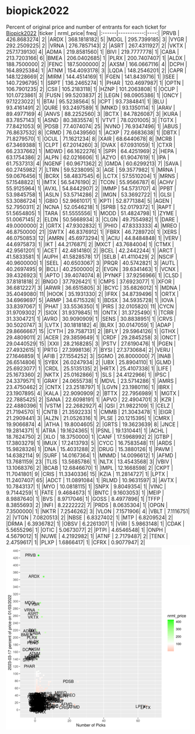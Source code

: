 # biopick2022
Percent of original price and number of entrants for each ticket for [Biopick2022](https://twitter.com/hashtag/Biopick2022)
|ticker |  nrml_price| freq|
|:------|-----------:|----:|
|PRVB   | 426.8683274|    2|
|ARDX   | 368.1818182|    5|
|MDGL   | 295.7399185|    3|
|VYGR   | 292.2509225|    2|
|VRNA   | 276.7857143|    2|
|ASRT   | 267.4311927|    2|
|VKTX   | 257.1739130|    4|
|ADMA   | 219.8581560|    1|
|BIVI   | 219.7777778|    1|
|CABA   | 213.7203166|    6|
|BMEA   | 206.0402685|    1|
|PLRX   | 200.7407407|    1|
|ALDX   | 188.7500000|    2|
|FENC   | 187.5000000|    2|
|AXSM   | 166.0667116|    4|
|DCPH   | 164.8925384|    1|
|ATNM   | 154.4093178|    3|
|LQDA   | 148.2546201|    2|
|CAPR   | 148.1228669|    2|
|MIRM   | 144.4514169|    1|
|FGEN   | 141.8439716|    1|
|ISEE   | 140.7296795|    1|
|SRPT   | 136.2465274|    1|
|PHAR   | 120.4697987|    1|
|OPTN   | 106.7901235|    2|
|CSII   | 105.2183118|    1|
|HZNP   | 101.2063808|    1|
|OCUP   | 101.0723861|    3|
|FUSN   |  99.5203837|    2|
|LEGN   |  98.0905386|    1|
|ONCY   |  97.1223022|    1|
|BTAI   |  95.5238564|    5|
|ICPT   |  93.7384841|    1|
|BLU    |  93.4161491|    2|
|QURE   |  93.2497589|    1|
|MNKD   |  93.1350114|    1|
|ARAV   |  89.4977169|    4|
|ANVS   |  88.2252560|    3|
|BCTX   |  84.7826087|    3|
|KURA   |  83.7857143|    1|
|ASND   |  80.3835574|    1|
|VTVT   |  78.0201005|    3|
|TGTX   |  77.8421053|    9|
|PDSB   |  77.4074074|   25|
|NVNO   |  76.9347496|    1|
|ABUS   |  76.8637532|    8|
|CRMD   |  76.0439560|    1|
|ACXP   |  72.6683638|    1|
|DBTX   |  71.8279570|    1|
|OCUL   |  71.1621234|    8|
|XAIR   |  68.6440678|    8|
|MCRB   |  67.3469388|    1|
|CLPT   |  67.2014260|    3|
|DVAX   |  67.0931059|    1|
|CTXR   |  66.2337662|    1|
|MDWD   |  66.1622276|    1|
|SPPI   |  64.4251969|    2|
|HEPA   |  63.1754386|    2|
|ALPN   |  62.0216606|    1|
|AZYO   |  61.9047619|    1|
|IPA    |  61.7537313|    4|
|NGENF  |  60.9671362|    2|
|GMDA   |  60.6299213|    7|
|SAVA   |  60.2745982|    7|
|LTRN   |  59.5238095|    3|
|AGE    |  59.3577982|    1|
|MRNA   |  59.0676456|    1|
|BCRX   |  58.4837545|    6|
|LCTX   |  57.5510204|    1|
|MRNS   |  57.1548822|    1|
|IMTX   |  56.5476190|    2|
|TCON   |  55.9566787|    6|
|ACHV   |  55.9125964|    1|
|AVXL   |  54.8442907|    2|
|IMMP   |  54.5731707|    4|
|PPBT   |  53.9845758|    1|
|ASLN   |  53.5714286|    2|
|IMGN   |  53.3692722|    1|
|GLSI   |  53.3086724|    1|
|GBIO   |  52.9661017|    1|
|KPTI   |  52.8771384|    5|
|AGEN   |  52.7950311|    2|
|NCNA   |  52.0546218|    1|
|SPRB   |  52.0179372|    1|
|RAPT   |  51.5654805|    1|
|TARA   |  51.5555556|    1|
|MODD   |  51.4824798|    1|
|ZYME   |  51.0067145|    2|
|ELDN   |  50.5668934|    3|
|CLGN   |  49.7554982|    1|
|DARE   |  49.0000000|    2|
|GRTX   |  47.9302832|    1|
|PHIO   |  47.8333333|    4|
|MREO   |  46.8750000|   21|
|SWTX   |  46.8376912|    1|
|FBRX   |  46.7289720|    1|
|XERS   |  46.0750853|   12|
|AMRN   |  45.6973294|    1|
|ACIU   |  44.8484848|    1|
|VERV   |  44.6975873|    1|
|IKT    |  44.2176871|    2|
|MXCT   |  43.7684004|    1|
|CTMX   |  42.9561201|    1|
|ACET   |  42.4814180|    2|
|BCEL   |  42.2442244|    1|
|ARCT   |  41.5833581|    1|
|AUPH   |  41.5828578|   17|
|SELB   |  41.4110429|    2|
|NSCIF  |  40.9600000|    1|
|SEEL   |  40.6503067|    3|
|PRQR   |  40.5742821|    3|
|AUTL   |  40.2697495|    9|
|BCLI   |  40.2500000|    2|
|EVGN   |  39.6341463|    1|
|VCNX   |  39.4326923|    1|
|APTO   |  39.4074074|    8|
|PYNKF  |  37.9256966|    1|
|CLSD   |  37.8181818|    2|
|BNGO   |  37.7926421|    1|
|CMPS   |  37.6923077|    1|
|XFOR   |  36.6812227|    3|
|ARWR   |  36.6515805|    3|
|BCYC   |  35.6826012|    1|
|MDNA   |  35.4049080|   11|
|HOOK   |  35.1931330|    2|
|IFRX   |  34.8739496|    1|
|ORTX   |  34.6969697|    5|
|ARMP   |  34.6715328|    1|
|BDSX   |  34.5935728|    1|
|IOVA   |  33.8397067|    1|
|PHAT   |  33.5536350|    1|
|PIRS   |  32.0105820|   11|
|CYCN   |  31.9709302|    7|
|SIOX   |  31.9379845|   11|
|ONTX   |  31.3725490|    1|
|TCRR   |  31.3304721|    1|
|AVRO   |  30.9090909|    1|
|SENS   |  30.8838951|    1|
|CRVS   |  30.5020747|    3|
|LVTX   |  30.1818182|    4|
|BLRX   |  30.0147059|    1|
|ADAP   |  29.8666667|   15|
|CYTH   |  29.7587131|    2|
|BFLY   |  29.5964126|    1|
|GTHX   |  29.4809011|    2|
|ACER   |  29.3859649|    1|
|CRDF   |  29.2845258|    3|
|ONCT   |  29.0440529|   15|
|XXII   |  28.2168285|    3|
|PSTV   |  27.6190476|    1|
|PGEN   |  27.4932615|    1|
|PRTG   |  27.3998136|    7|
|BYSI   |  27.3730684|    2|
|VERU   |  27.1646859|    1|
|AFIB   |  27.1554252|    3|
|SGMO   |  26.8000000|    7|
|INAB   |  26.6514806|    1|
|SYBX   |  26.0247934|    2|
|UBX    |  25.8904110|    1|
|GLMD   |  25.6923077|    1|
|CRDL   |  25.5135135|    2|
|HRTX   |  25.4107338|    1|
|LIFE   |  25.1673360|    2|
|NKTX   |  25.0162866|    1|
|SLS    |  24.4122966|    1|
|IPSC   |  24.3379571|    1|
|GRAY   |  24.0655738|    1|
|MDVL   |  23.5714286|    1|
|AMRS   |  23.4750462|    2|
|CNTX   |  23.2518797|    1|
|LGVN   |  23.1980116|    1|
|IBRX   |  23.1907895|    4|
|KALA   |  22.9090909|    2|
|BTTX   |  22.7956989|    1|
|MGTX   |  22.7885425|    2|
|SANA   |  22.6098191|    1|
|APVO   |  22.4904701|    3|
|KZR    |  22.4880396|    1|
|VSTM   |  22.2682927|    4|
|QSI    |  21.9822109|    1|
|CELZ   |  21.7194570|    1|
|CNTB   |  21.3592233|    1|
|CMMB   |  21.3043478|    1|
|EIGR   |  21.2909441|    3|
|ALZN   |  21.0526316|    1|
|PLSE   |  20.1215395|    1|
|CMRX   |  19.9066874|    4|
|ATHA   |  19.8004605|    2|
|GRTS   |  19.3623639|    8|
|JNCE   |  19.2814371|    1|
|ATRA   |  19.1624365|    1|
|PSNL   |  19.1310441|    1|
|ACHL   |  18.7624750|    2|
|XLO    |  18.3750000|    1|
|CANF   |  17.5968992|    2|
|GTBP   |  17.3803279|    1|
|IMUX   |  17.2413793|    5|
|CYCC   |  16.7583548|   11|
|ARDS   |  15.9828326|    1|
|DNA    |  15.4031288|    2|
|DRUG   |  15.3880126|    1|
|PAVM   |  14.6382114|    9|
|SURF   |  14.0167364|    1|
|MNMD   |  14.0096612|    1|
|AFMD   |  13.7681159|   23|
|TLIS   |  13.5685786|    1|
|NLTX   |  13.4543568|    3|
|VBIV   |  13.1068376|    2|
|BCAB   |  12.6846670|    1|
|IMPL   |  12.1668598|    2|
|CKPT   |  11.7041801|    9|
|CRIS   |  11.3340336|   15|
|KZIA   |  11.2814727|    1|
|LPTX   |  11.2407407|   65|
|ADCT   |  11.0891084|    1|
|RLMD   |  10.9631597|    3|
|AVTX   |  10.7843137|    1|
|MYO    |  10.0818115|    1|
|SNPX   |   9.8049354|    1|
|VINC   |   9.7144259|    1|
|FATE   |   9.4684673|    1|
|BNTC   |   9.1603053|    1|
|MEIP   |   8.9887640|    1|
|BVS    |   8.9717046|    1|
|GOSS   |   8.4977896|    1|
|TFFP   |   8.3855693|    2|
|INFI   |   8.2222222|    7|
|PRDS   |   8.0635304|    1|
|OPGN   |   7.3500000|    1|
|NKTR   |   7.2546262|    3|
|VLON   |   7.1571906|    4|
|VBLT   |   7.1116751|    2|
|VTGN   |   7.0820513|    2|
|NBSE   |   6.8327402|    1|
|MTP    |   6.8209524|    2|
|DRMA   |   6.3936782|    1|
|OBSV   |   6.2261307|    1|
|VIRI   |   5.9863148|    1|
|CDAK   |   5.5655296|    1|
|OTIC   |   5.0673077|    2|
|PTPI   |   4.6546548|    1|
|ONPH   |   4.5679012|    1|
|NUWE   |   4.2192982|    1|
|ATNF   |   2.7179487|    2|
|TENX   |   2.4759617|    1|
|PLXP   |   1.6866417|    1|
|CFRX   |   0.9077947|    2|
![retvspicks](biopicks.png?raw=true)
